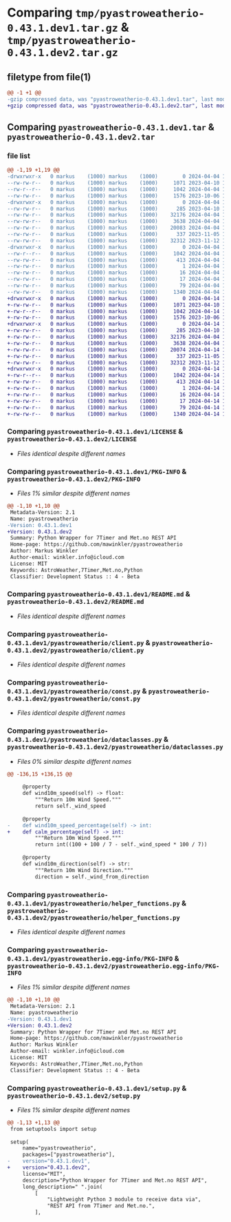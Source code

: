 # Comparing `tmp/pyastroweatherio-0.43.1.dev1.tar.gz` & `tmp/pyastroweatherio-0.43.1.dev2.tar.gz`

## filetype from file(1)

```diff
@@ -1 +1 @@
-gzip compressed data, was "pyastroweatherio-0.43.1.dev1.tar", last modified: Thu Apr  4 15:29:42 2024, max compression
+gzip compressed data, was "pyastroweatherio-0.43.1.dev2.tar", last modified: Sun Apr 14 12:26:18 2024, max compression
```

## Comparing `pyastroweatherio-0.43.1.dev1.tar` & `pyastroweatherio-0.43.1.dev2.tar`

### file list

```diff
@@ -1,19 +1,19 @@
-drwxrwxr-x   0 markus    (1000) markus    (1000)        0 2024-04-04 15:29:42.766053 pyastroweatherio-0.43.1.dev1/
--rw-rw-r--   0 markus    (1000) markus    (1000)     1071 2023-04-10 18:40:11.000000 pyastroweatherio-0.43.1.dev1/LICENSE
--rw-r--r--   0 markus    (1000) markus    (1000)     1042 2024-04-04 15:29:42.766053 pyastroweatherio-0.43.1.dev1/PKG-INFO
--rw-rw-r--   0 markus    (1000) markus    (1000)     1576 2023-10-06 18:49:53.000000 pyastroweatherio-0.43.1.dev1/README.md
-drwxrwxr-x   0 markus    (1000) markus    (1000)        0 2024-04-04 15:29:42.758052 pyastroweatherio-0.43.1.dev1/pyastroweatherio/
--rw-rw-r--   0 markus    (1000) markus    (1000)      285 2023-04-10 18:40:11.000000 pyastroweatherio-0.43.1.dev1/pyastroweatherio/__init__.py
--rw-rw-r--   0 markus    (1000) markus    (1000)    32176 2024-04-04 13:56:28.000000 pyastroweatherio-0.43.1.dev1/pyastroweatherio/client.py
--rw-rw-r--   0 markus    (1000) markus    (1000)     3638 2024-04-04 14:01:19.000000 pyastroweatherio-0.43.1.dev1/pyastroweatherio/const.py
--rw-rw-r--   0 markus    (1000) markus    (1000)    20083 2024-04-04 14:08:15.000000 pyastroweatherio-0.43.1.dev1/pyastroweatherio/dataclasses.py
--rw-rw-r--   0 markus    (1000) markus    (1000)      337 2023-11-05 13:15:24.000000 pyastroweatherio-0.43.1.dev1/pyastroweatherio/errors.py
--rw-rw-r--   0 markus    (1000) markus    (1000)    32312 2023-11-12 10:53:43.000000 pyastroweatherio-0.43.1.dev1/pyastroweatherio/helper_functions.py
-drwxrwxr-x   0 markus    (1000) markus    (1000)        0 2024-04-04 15:29:42.766053 pyastroweatherio-0.43.1.dev1/pyastroweatherio.egg-info/
--rw-r--r--   0 markus    (1000) markus    (1000)     1042 2024-04-04 15:29:42.000000 pyastroweatherio-0.43.1.dev1/pyastroweatherio.egg-info/PKG-INFO
--rw-rw-r--   0 markus    (1000) markus    (1000)      413 2024-04-04 15:29:42.000000 pyastroweatherio-0.43.1.dev1/pyastroweatherio.egg-info/SOURCES.txt
--rw-rw-r--   0 markus    (1000) markus    (1000)        1 2024-04-04 15:29:42.000000 pyastroweatherio-0.43.1.dev1/pyastroweatherio.egg-info/dependency_links.txt
--rw-rw-r--   0 markus    (1000) markus    (1000)       16 2024-04-04 15:29:42.000000 pyastroweatherio-0.43.1.dev1/pyastroweatherio.egg-info/requires.txt
--rw-rw-r--   0 markus    (1000) markus    (1000)       17 2024-04-04 15:29:42.000000 pyastroweatherio-0.43.1.dev1/pyastroweatherio.egg-info/top_level.txt
--rw-rw-r--   0 markus    (1000) markus    (1000)       79 2024-04-04 15:29:42.766053 pyastroweatherio-0.43.1.dev1/setup.cfg
--rw-rw-r--   0 markus    (1000) markus    (1000)     1340 2024-04-04 15:28:31.000000 pyastroweatherio-0.43.1.dev1/setup.py
+drwxrwxr-x   0 markus    (1000) markus    (1000)        0 2024-04-14 12:26:18.910754 pyastroweatherio-0.43.1.dev2/
+-rw-rw-r--   0 markus    (1000) markus    (1000)     1071 2023-04-10 18:40:11.000000 pyastroweatherio-0.43.1.dev2/LICENSE
+-rw-r--r--   0 markus    (1000) markus    (1000)     1042 2024-04-14 12:26:18.910754 pyastroweatherio-0.43.1.dev2/PKG-INFO
+-rw-rw-r--   0 markus    (1000) markus    (1000)     1576 2023-10-06 18:49:53.000000 pyastroweatherio-0.43.1.dev2/README.md
+drwxrwxr-x   0 markus    (1000) markus    (1000)        0 2024-04-14 12:26:18.906754 pyastroweatherio-0.43.1.dev2/pyastroweatherio/
+-rw-rw-r--   0 markus    (1000) markus    (1000)      285 2023-04-10 18:40:11.000000 pyastroweatherio-0.43.1.dev2/pyastroweatherio/__init__.py
+-rw-rw-r--   0 markus    (1000) markus    (1000)    32176 2024-04-04 13:56:28.000000 pyastroweatherio-0.43.1.dev2/pyastroweatherio/client.py
+-rw-rw-r--   0 markus    (1000) markus    (1000)     3638 2024-04-04 14:01:19.000000 pyastroweatherio-0.43.1.dev2/pyastroweatherio/const.py
+-rw-rw-r--   0 markus    (1000) markus    (1000)    20074 2024-04-14 12:24:57.000000 pyastroweatherio-0.43.1.dev2/pyastroweatherio/dataclasses.py
+-rw-rw-r--   0 markus    (1000) markus    (1000)      337 2023-11-05 13:15:24.000000 pyastroweatherio-0.43.1.dev2/pyastroweatherio/errors.py
+-rw-rw-r--   0 markus    (1000) markus    (1000)    32312 2023-11-12 10:53:43.000000 pyastroweatherio-0.43.1.dev2/pyastroweatherio/helper_functions.py
+drwxrwxr-x   0 markus    (1000) markus    (1000)        0 2024-04-14 12:26:18.910754 pyastroweatherio-0.43.1.dev2/pyastroweatherio.egg-info/
+-rw-r--r--   0 markus    (1000) markus    (1000)     1042 2024-04-14 12:26:18.000000 pyastroweatherio-0.43.1.dev2/pyastroweatherio.egg-info/PKG-INFO
+-rw-rw-r--   0 markus    (1000) markus    (1000)      413 2024-04-14 12:26:18.000000 pyastroweatherio-0.43.1.dev2/pyastroweatherio.egg-info/SOURCES.txt
+-rw-rw-r--   0 markus    (1000) markus    (1000)        1 2024-04-14 12:26:18.000000 pyastroweatherio-0.43.1.dev2/pyastroweatherio.egg-info/dependency_links.txt
+-rw-rw-r--   0 markus    (1000) markus    (1000)       16 2024-04-14 12:26:18.000000 pyastroweatherio-0.43.1.dev2/pyastroweatherio.egg-info/requires.txt
+-rw-rw-r--   0 markus    (1000) markus    (1000)       17 2024-04-14 12:26:18.000000 pyastroweatherio-0.43.1.dev2/pyastroweatherio.egg-info/top_level.txt
+-rw-rw-r--   0 markus    (1000) markus    (1000)       79 2024-04-14 12:26:18.910754 pyastroweatherio-0.43.1.dev2/setup.cfg
+-rw-rw-r--   0 markus    (1000) markus    (1000)     1340 2024-04-14 12:26:13.000000 pyastroweatherio-0.43.1.dev2/setup.py
```

### Comparing `pyastroweatherio-0.43.1.dev1/LICENSE` & `pyastroweatherio-0.43.1.dev2/LICENSE`

 * *Files identical despite different names*

### Comparing `pyastroweatherio-0.43.1.dev1/PKG-INFO` & `pyastroweatherio-0.43.1.dev2/PKG-INFO`

 * *Files 1% similar despite different names*

```diff
@@ -1,10 +1,10 @@
 Metadata-Version: 2.1
 Name: pyastroweatherio
-Version: 0.43.1.dev1
+Version: 0.43.1.dev2
 Summary: Python Wrapper for 7Timer and Met.no REST API
 Home-page: https://github.com/mawinkler/pyastroweatherio
 Author: Markus Winkler
 Author-email: winkler.info@icloud.com
 License: MIT
 Keywords: AstroWeather,7Timer,Met.no,Python
 Classifier: Development Status :: 4 - Beta
```

### Comparing `pyastroweatherio-0.43.1.dev1/README.md` & `pyastroweatherio-0.43.1.dev2/README.md`

 * *Files identical despite different names*

### Comparing `pyastroweatherio-0.43.1.dev1/pyastroweatherio/client.py` & `pyastroweatherio-0.43.1.dev2/pyastroweatherio/client.py`

 * *Files identical despite different names*

### Comparing `pyastroweatherio-0.43.1.dev1/pyastroweatherio/const.py` & `pyastroweatherio-0.43.1.dev2/pyastroweatherio/const.py`

 * *Files identical despite different names*

### Comparing `pyastroweatherio-0.43.1.dev1/pyastroweatherio/dataclasses.py` & `pyastroweatherio-0.43.1.dev2/pyastroweatherio/dataclasses.py`

 * *Files 0% similar despite different names*

```diff
@@ -136,15 +136,15 @@
 
     @property
     def wind10m_speed(self) -> float:
         """Return 10m Wind Speed."""
         return self._wind_speed
 
     @property
-    def wind10m_speed_percentage(self) -> int:
+    def calm_percentage(self) -> int:
         """Return 10m Wind Speed."""
         return int((100 + 100 / 7 - self._wind_speed * 100 / 7))
     
     @property
     def wind10m_direction(self) -> str:
         """Return 10m Wind Direction."""
         direction = self._wind_from_direction
```

### Comparing `pyastroweatherio-0.43.1.dev1/pyastroweatherio/helper_functions.py` & `pyastroweatherio-0.43.1.dev2/pyastroweatherio/helper_functions.py`

 * *Files identical despite different names*

### Comparing `pyastroweatherio-0.43.1.dev1/pyastroweatherio.egg-info/PKG-INFO` & `pyastroweatherio-0.43.1.dev2/pyastroweatherio.egg-info/PKG-INFO`

 * *Files 1% similar despite different names*

```diff
@@ -1,10 +1,10 @@
 Metadata-Version: 2.1
 Name: pyastroweatherio
-Version: 0.43.1.dev1
+Version: 0.43.1.dev2
 Summary: Python Wrapper for 7Timer and Met.no REST API
 Home-page: https://github.com/mawinkler/pyastroweatherio
 Author: Markus Winkler
 Author-email: winkler.info@icloud.com
 License: MIT
 Keywords: AstroWeather,7Timer,Met.no,Python
 Classifier: Development Status :: 4 - Beta
```

### Comparing `pyastroweatherio-0.43.1.dev1/setup.py` & `pyastroweatherio-0.43.1.dev2/setup.py`

 * *Files 1% similar despite different names*

```diff
@@ -1,13 +1,13 @@
 from setuptools import setup
 
 setup(
     name="pyastroweatherio",
     packages=["pyastroweatherio"],
-    version="0.43.1.dev1",
+    version="0.43.1.dev2",
     license="MIT",
     description="Python Wrapper for 7Timer and Met.no REST API",
     long_description=" ".join(
         [
             "Lightweight Python 3 module to receive data via",
             "REST API from 7Timer and Met.no.",
         ],
```

